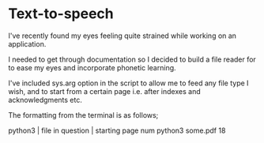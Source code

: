 # Text-to-speech

I've recently found my eyes feeling quite strained while working on an application.

I needed to get through documentation so I decided to build a file reader for to ease my eyes and incorporate phonetic learning.

I've included sys.arg option in the script to allow me to feed any file type I wish, and to start from a certain page i.e. after indexes and acknowledgments etc.

The formatting from the terminal is as follows;

python3 | file in question | starting page num
python3 some.pdf 18
